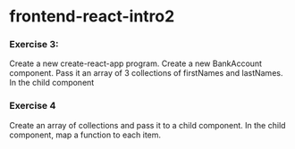 # frontend-react-intro2

### Exercise 3:

Create a new create-react-app program. Create a new BankAccount component. Pass it an array of 3 collections of firstNames and lastNames. In the child component

### Exercise 4
Create an array of collections and pass it to a child component. In the child component, map a function to each item.

